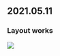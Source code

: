 ## 2021.05.11   
### Layout works    
<img src="https://user-images.githubusercontent.com/62753490/117768708-b606a400-b26d-11eb-8481-18fc3217a109.png">
